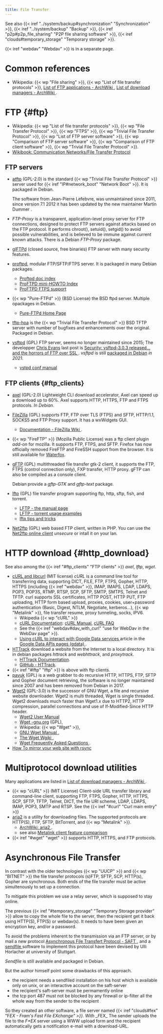 ```yaml
---
title: File Transfer
---
```


See also {{< iref "../system/backup#synchronization" "Synchronization" >}},
{{< iref "../system/backup" "Backup" >}},
{{< iref "p2p#p2p_file_sharing" "P2P file sharing software" >}},
{{< iref "clouds#temporary_storage" "Temporary storage" >}}.

{{< iref "webdav" "Webdav" >}} is in a separate page.

# Common references

-   Wikipedia: {{< wp "File sharing" >}}, {{< wp "List of file transfer protocols" >}},
    [List of FTP applications - ArchWiki
    ](https://wiki.archlinux.org/index.php/List_of_applications#FTP),
    [List of download managers - ArchWiki
    ](https://wiki.archlinux.org/index.php/List_of_applications#Download_managers).

# FTP {#ftp}
-   Wikipedia: {{< wp "List of file transfer protocols" >}},
    {{< wp "File Transfer Protocol" >}}, {{< wp "FTPS" >}}, {{< wp "Trivial File Transfer Protocol" >}},
    {{< wp "List of FTP server software" >}}, {{< wp "Comparison of FTP server software" >}},
    {{< wp "Comparison of FTP client software" >}},
    {{< wp "Trivial File Transfer Protocol" >}}.
-   [Wikibook: Communication Networks/File Transfer Protocol
    ](http://en.wikibooks.org/wiki/Communication_Networks/File_Transfer_Protocol)

## FTP servers
-   [atftp](https://sourceforge.net/projects/atftp/) (GPL-2.0)
    is the standard  {{< wp "Trivial File Transfer Protocol" >}} server used for
    {{< iref "IP#network_boot" "Network Boot" >}}. It is packaged in Debian.

    The software from Jean-Pierre Lefebvre, was unmaintained since 2011, since version
    7.1 2012 it has been updated by the new maintainer Martin Dummer .
-   _FTP-Proxy_ is a transparent, application-level proxy server for FTP connections,
    designed to protect FTP servers against attacks based on the FTP protocol.
    It performs chroot(), setuid(), setgid() to avoid possible vulnerabilities, and is
    believed to be immune against current known attacks.
    There is a Debian _FTP-Proxy_ package.
-   [glFTPd](http://en.wikipedia.org/wiki/Glftpd) (closed source, free binaries)
    FTP server with many security features.
-   [proftpd](http://www.proftpd.org/), modular FTP/SFTP/FTPS server. It is packaged in
    many Debian packages.
    - [Proftpd doc index](http://www.proftpd.org/docs/)
    - [ProFTPD mini-HOWTO Index](http://www.proftpd.org/docs/howto/)
    - [ProFTPD FTPS support](http://www.proftpd.org/docs/howto/TLS.html)
-   {{< wp "Pure-FTPd" >}} (BSD License) the BSD ftpd server. Multiple opackages in
    Debian.
    -   [Pure-FTPd Home Page](https://www.pureftpd.org/project/pure-ftpd/)
-   [tftp-hpa](https://git.kernel.org/pub/scm/network/tftp/tftp-hpa.git)
    is the {{< wp "Trivial File Transfer Protocol" >}} BSD TFTP server
    with  number of bugfixes and enhancements over the original.
    Packaged in Debian.
-   [vsftpd](https://security.appspot.com/vsftpd.html) (GPL)
    FTP server, seems no longer maintained since 2015;
    The developper [Chris Evans](https://scarybeastsecurity.blogspot.com/)
    last post is
    [Security: vsftpd-3.0.3 released... and the horrors of FTP over SSL
    ](https://scarybeastsecurity.blogspot.com/2015/07/vsftpd-303-released-and-horrors-of-ftp.html).
    _vsftpd_ is still [packaged in Debian](https://tracker.debian.org/pkg/vsftpd)
    _in 2021_.
    -   [vstpd conf manual
        ](https://security.appspot.com/vsftpd/vsftpd_conf.html)


## FTP clients {#ftp_clients}
-   [axel](https://github.com/axel-download-accelerator/axel) (GPL-2.0)
    Lightweight CLI download accelerator,  Axel can speed up a download up to 60%.
    Axel supports HTTP, HTTPS, FTP and FTPS protocols. _In Debian._
-   [FileZilla](https://filezilla-project.org/) (GPL)
    supports FTP, FTP over TLS (FTPS) and SFTP, HTTP/1.1, SOCKS5 and FTP Proxy
    support. It has a wxWidgets GUI.
    -   [Documentation - FileZilla Wiki
        ](https://wiki.filezilla-project.org/Documentation).
-   {{< wp "FireFTP" >}} (Mozilla Public License) was a ftp client plugin _add-on_ for
    mozilla. It supports FTP, FTPS, and SFTP. Firefox has now
    officially removed FireFTP and FireSSH support from the browser. It is still
    available for [Waterfox](https://www.waterfox.net/).
-   [gFTP](https://github.com/masneyb/gftp) (GPL)
    multithreaded file transfer gtk-2 client, it supports the FTP,
    FTPS (control connection only), FXP transfer,  HTTP proxy.
    gFTP can also be compiled as a console client.

    Debian provide a _gftp-GTK_ and _gftp-text_ package.
-   <a name="lftp"></a>[lftp](http://lftp.yar.ru/) (GPL)
    file transfer program supporting ftp, http, sftp, fish, and torrent.
    -   [LFTP - the manual page](http://lftp.yar.ru/lftp-man.html)
    -   [LFTP - torrent usage examples](https://lftp.tech/torrent.html)
    -   [lftp tips and tricks](https://linux.overshoot.tv/wiki/lftp)
-   [Net2ftp](http://www.net2ftp.com) (GPL)
    web based FTP client, written in PHP. You can use the
    [Net2ftp online client](http://www.net2ftp.com) _unsecure_ or intall it on your lan.


# HTTP download {#http_download}
See also among the  {{< iref "#ftp_clients" "FTP clients" >}} _axel_, _lftp_, _wget_.

-   <a name="curl"></a>[cURL and libcurl](http://curl.haxx.se/) (MIT license)
    _cURL_ is a command line tool for transferring data, supporting DICT, FILE, FTP,
    FTPS, Gopher, HTTP, HTTPS (including {{< iref "webdav" >}}, IMAP, IMAPS, LDAP,
    LDAPS, POP3, POP3S, RTMP, RTSP, SCP, SFTP, SMTP, SMTPS, Telnet and TFTP.  curl
    supports SSL certificates, HTTP POST, HTTP PUT, FTP uploading, HTTP form based
    upload, proxies, cookies, user+password authentication (Basic, Digest, NTLM,
    Negotiate, kerberos...), {{< wp "Metalink" >}}, file transfer resume, proxy
    tunneling, socks, IPV6.
    -   Wikipedia {{< wp "cURL" >}}
    -   [cURL Documentation](http://curl.haxx.se/docs/):
        [cURL Manual](http://curl.haxx.se/docs/manual.html),
        [cURL FAQ](http://curl.haxx.se/docs/faq.html)
    -   See the
        {{< iref "webdav#dav_with_curl" "use for WebDav in the WebDav page" >}}.
    -   [Using cURL to interact with Google Data services
        ](https://developers.google.com/gdata/articles/using_cURL)
        article in the [Google Data APIs pages (gdata)
        ](https://developers.google.com/gdata/).
-   [HTTrack](http://www.httrack.com)
    download a website from the Internet to a local directory.
    It is in debian packages _httrack_ and _webhttrack_, and _proxytrack_.
    -   [HTTrack Documentation](http://www.httrack.com/html/index.html).
    -   [GitHub - HTTrack](https://github.com/xroche/httrack/tree/master).
-   {{< iref "#lftp" "lftp" >}} is above with ftp clients.
-   [pavuk](http://www.pavuk.org/) (GPL) is a web grabber to do
    recursive HTTP, HTTPS, FTP, SFTP and Gopher document retrieving, the software is no
    longer maintained since 2007 and has been removed from Debian in 2017.
-   <a name="wget"></a>[Wget2](https://gitlab.com/gnuwget/wget2) (GPL-3.0)
     is the successor of GNU Wget, a file and recursive website downloader.
     Wget2 is multi threaded, Wget is single threaded.
     Wget2 downloads much faster than Wget1.x due to HTTP2, HTTP compression, parallel
     connections and use of If-Modified-Since HTTP header.
    -   [Wget2 User Manual](https://gitlab.com/gnuwget/wget2/-/blob/master/docs/wget2.md)
    -   [Wget -gnu.org](http://www.gnu.org/software/wget/) (GPL),
    -   Wikipedia: {{< wp "Wget" >}},
    -   [GNU Wget Manual
        ](http://www.gnu.org/software/wget/manual/html_node/index.html),
    -   [The Wget Wgiki
        ](http://wget.addictivecode.org/),
    -   [Wget Frequently Asked Questions
        ](http://wget.addictivecode.org/FrequentlyAskedQuestions).
-   [How To mirror your web site with rsync
    ](http://www.howtoforge.com/mirroring_with_rsync)


# Multiprotocol download utilities

Many applications are listed in [List of download managers - ArchWiki
](https://wiki.archlinux.org/index.php/List_of_applications#Download_managers).

-   {{< wp "cURL" >}} (MIT License)
    Client-side URL transfer library and command-line client,
    supporting FTP, FTPS, Gopher, HTTP, HTTPS, SCP, SFTP, TFTP,
    Telnet, DICT, the file URI scheme, LDAP, LDAPS, IMAP,
    POP3, SMTP and RTSP. See the
    {{< iref "#curl" "Curl main entry" >}}
-   <a name=aria2></a>[aria2](https://aria2.github.io/)
    is a utility for downloading files. The supported protocols are
    HTTP(S), FTP, SFTP, BitTorrent, and {{< wp "Metalink" >}}.
    -   [ArchWiki: aria2
        ](https://wiki.archlinux.org/index.php/Aria2).
    -   see also [Metalink client feature comparison
        ](https://en.wikipedia.org/wiki/Metalink#Metalink_client_feature_comparison)
-   {{< iref "#wget" "wget" >}}
    supports HTTP, HTTPS, and FTP protocols.

# Asynchronous File Transfer
In contrast with the older technologies {{< wp "UUCP" >}} and {{< wp "BITNET" >}}
the file transfer protocols (s)FTP, SFTP, SCP, HTTP(s), Gopher are synchronous. Both
ends of the file transfer must be active simultenously to set up a connection.

To mitigate this problem we use a relay server, which is supposed to stay online.

The previous {{< iref "#temporary_storage" "Temporary Storage provider" >}}
allow to copy the whole file to the server, then the recipient get it back using
HTTP(S), FTP(S) or webdav(s). It needs to have been given an encryption key, and/or a
password.

To avoid the problems inherent to the transmission via an FTP server, or by mail
a new protocol [Asynchronous File Transfert Protocol - SAFT
](http://fex.belwue.de/saft/) , and a [sendfile
](http://fex.belwue.de/saft/sendfile.html) software to implement this protocol  have
been devised by Ulli Horlacher at university of Stuttgart.

_Sendfile_ is still available and packaged in Debian.

But the author himself point some drawbacks of this approach.

- the recipient needs a sendfiled installation on his host which is available only on
  unix, or an interactive account on the saft-server
- the recipient's saft-server must be permamently online
- the tcp port 487 must not be blocked by any firewall or ip-filter all the whole way
  from the sender to the recipient

So they created an other software, a file server named
{{< iref "clouds#fex" "F*EX - Fram's Fast File EXchange" >}}.
With _F*EX_ The sender uploads the file to the _F*EX_ server using a WWW upload form and the
recipient automatically gets a notification e-mail with a download-URL.


<!--  Local Variables: -->
<!--  mode: markdown -->
<!--  ispell-local-dictionary: "english" -->
<!--  End: -->
